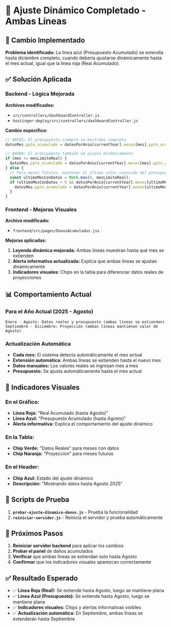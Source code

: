 # 🔄 Ajuste Dinámico Completado - Ambas Líneas

## 🎯 **Cambio Implementado**

**Problema identificado:** La línea azul (Presupuesto Acumulado) se extendía hasta diciembre completo, cuando debería ajustarse dinámicamente hasta el mes actual, igual que la línea roja (Real Acumulado).

## ✅ **Solución Aplicada**

### **Backend - Lógica Mejorada**

**Archivos modificados:**
- `src/controllers/dashboardController.js`
- `hostinger-deploy/src/controllers/dashboardController.js`

**Cambio específico:**
```javascript
// ANTES: El presupuesto siempre se mostraba completo
datosMes.ppto_acumulado = datosPorAnio[currentYear].meses[mes].ppto_acumulado;

// AHORA: El presupuesto también se ajusta dinámicamente
if (mes <= mesLimiteReal) {
  datosMes.ppto_acumulado = datosPorAnio[currentYear].meses[mes].ppto_acumulado;
} else {
  // Para meses futuros, mantener el último valor conocido del presupuesto
  const ultimoMesConDatos = Math.max(0, mesLimiteReal);
  if (ultimoMesConDatos > 0 && datosPorAnio[currentYear].meses[ultimoMesConDatos]) {
    datosMes.ppto_acumulado = datosPorAnio[currentYear].meses[ultimoMesConDatos].ppto_acumulado;
  }
}
```

### **Frontend - Mejoras Visuales**

**Archivo modificado:**
- `frontend/src/pages/DanosAcumulados.jsx`

**Mejoras aplicadas:**
1. **Leyenda dinámica mejorada:** Ambas líneas muestran hasta qué mes se extienden
2. **Alerta informativa actualizada:** Explica que ambas líneas se ajustan dinámicamente
3. **Indicadores visuales:** Chips en la tabla para diferenciar datos reales de proyecciones

## 📊 **Comportamiento Actual**

### **Para el Año Actual (2025 - Agosto)**
```
Enero - Agosto: Datos reales y presupuesto (ambas líneas se extienden)
Septiembre - Diciembre: Proyección (ambas líneas mantienen valor de Agosto)
```

### **Actualización Automática**
- **Cada mes:** El sistema detecta automáticamente el mes actual
- **Extensión automática:** Ambas líneas se extienden hasta el nuevo mes
- **Datos manuales:** Los valores reales se ingresan mes a mes
- **Presupuesto:** Se ajusta automáticamente hasta el mes actual

## 🎨 **Indicadores Visuales**

### **En el Gráfico:**
- **Línea Roja:** "Real Acumulado (hasta Agosto)"
- **Línea Azul:** "Presupuesto Acumulado (hasta Agosto)"
- **Alerta informativa:** Explica el comportamiento del ajuste dinámico

### **En la Tabla:**
- **Chip Verde:** "Datos Reales" para meses con datos
- **Chip Naranja:** "Proyección" para meses futuros

### **En el Header:**
- **Chip Azul:** Estado del ajuste dinámico
- **Descripción:** "Mostrando datos hasta Agosto 2025"

## 🧪 **Scripts de Prueba**

1. **`probar-ajuste-dinamico-danos.js`** - Prueba la funcionalidad
2. **`reiniciar-servidor.js`** - Reinicia el servidor y prueba automáticamente

## 🚀 **Próximos Pasos**

1. **Reiniciar servidor backend** para aplicar los cambios
2. **Probar el panel** de daños acumulados
3. **Verificar** que ambas líneas se extiendan solo hasta Agosto
4. **Confirmar** que los indicadores visuales aparezcan correctamente

## ✅ **Resultado Esperado**

- ✅ **Línea Roja (Real):** Se extiende hasta Agosto, luego se mantiene plana
- ✅ **Línea Azul (Presupuesto):** Se extiende hasta Agosto, luego se mantiene plana
- ✅ **Indicadores visuales:** Chips y alertas informativas visibles
- ✅ **Actualización automática:** En Septiembre, ambas líneas se extenderán hasta Septiembre




